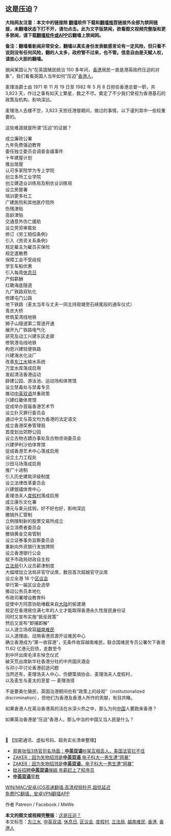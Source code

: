  <h2>这是压迫？</h2> <p class="notice"><b>大陆网友注意：本文中的链接除 <a href="https://github.com/bannedbook/fanqiang" >翻墙</a>软件下载和<a href="https://github.com/killgcd/justmysocks/blob/master/README.md">翻墙推荐</a>链接外全部为禁网链接，未翻墙状态下打不开，请勿点击。此为文字版禁闻，欲看图文视频完整版和更多禁闻，请下载<a href="https://github.com/bannedbook/fanqiang">翻墙软件或APP</a>后翻墙上禁闻网。</p><p>备注：翻墙看新闻非常安全，翻墙以真实身份发表敏感言论有一定风险，但只看不说则没有任何风险，翻的人太多，政府管不过来，也不管。信息自由是天赋人权，请放心大胆的翻墙。</b></p>  <div class="entry">  <p>据闻某国认为“在英国殖民统治 150 多年间，<a href="https://www.bannedbook.org/bnews/tag/%e9%a6%99%e6%b8%af/" class="st_tag internal_tag" rel="tag" title="标签 香港 下的日志">香港</a>居民一直是港英政府压迫的对象”，我们看看英国人当年如何“压迫”<a href="https://www.bannedbook.org/bnews/tag/%E9%A6%99%E6%B8%AF%E4%BA%BA/" class="st_tag internal_tag" rel="tag" title="标签 香港人 下的日志">香港人</a>。</p> <p>麦理浩爵士由 1971 年 11 月 19 日至 1982 年 5 月 8 日担任香港总督一职，共 3,823 天，作过之事有如天上繁星，数之不尽。奠定了不少我们曾视为香港基石的政策及机构，影响深远。</p> <p>麦理浩人去楼不空，3,823 天担任港督期间，做过的事情，以下谨列其中一些较重要的。</p>  <p>这些难道就是所谓“压迫”的证据？</p> <p>成立廉政公署<br /> 九年免费强迫教育<br /> 委任独立委员会调查金禧事件<br /> 十年建屋计划<br /> 推出居屋<br /> 认可多家院学为专上学院<br /> 创立多所工业学院<br /> 创立建造业训练局及制衣业训练局<br /> 设立房屋署<br /> 培训更多社工<br /> 广建医院和其他医疗院所<br /> 伤残津贴<br /> 高龄津贴<br /> 交通意外伤亡援助<br /> 设立劳资审裁处<br /> 修订《劳工赔偿条例》<br /> 引入《劳资关系条例》<br /> 规定雇主为雇员买保险<br /> 规定遣散费<br /> 保障工会不受歧视<br /> 学生车船优惠<br /> 引入每周<a href="https://www.bannedbook.org/bnews/tag/%E4%BC%91%E6%81%AF%E6%97%A5/" class="st_tag internal_tag" rel="tag" title="标签 休息日 下的日志">休息日</a><br /> 产假薪酬<br /> 红磡海底隧道<br /> 九广铁路双轨化<br /> 修建屯门公路<br /> 地下铁路（麦太当年与丈夫一同主持观塘至石峡尾段的通车仪式）<br /> 青衣大桥<br /> 修筑荃湾线地铁<br /> 狮子山隧道第二管道开通<br /> 展开九广铁路电气化<br /> 研究及动工兴建东区走廊<br /> 修筑港岛线地铁<br /> 构思兴建轻便铁路<br /> 兴建海水化淡厂<br /> 改善<a href="https://www.bannedbook.org/bnews/tag/%E4%B8%9C%E6%B1%9F%E6%B0%B4/" class="st_tag internal_tag" rel="tag" title="标签 东江水 下的日志">东江水</a>输水系统<br /> 万宜水库落成启用<br /> 发起清洁香港运动<br /> 辟建公园、游泳池、运动场和体育馆<br /> 设立禁毒处与禁毒专员<br /> 推动<a href="https://www.bannedbook.org/bnews/tag/%E4%B8%AD%E8%8B%B1%E5%8F%8C%E8%AF%AD/" class="st_tag internal_tag" rel="tag" title="标签 中英双语 下的日志">中英双语</a>并重政策<br /> 兴建红磡体育馆<br /> 促成举办首届香港艺术节<br /> 设立扑灭罪行委员会<br /> 通过中文与英文均为香港的法定语文<br /> 成立香港奖券管理局<br /> 首度划出郊野公园<br /> 设立古物古蹟办事处及古物咨询委员会<br /> 兴建伊利沙伯体育馆<br /> 促成香港艺术中心落成启用<br /> 设立土力工程处<br /> 沙田马场落成启用<br /> 推广十进制<br /> 引入历史建筑评级制度<br /> 设立法律改革委员会<br /> 兴建银禧体育中心<br /> 麦理浩夫人<a href="https://www.bannedbook.org/bnews/tag/%E5%BA%A6%E5%81%87%E6%9D%91/" class="st_tag internal_tag" rel="tag" title="标签 度假村 下的日志">度假村</a>落成启用<br /> 成立康乐文化署<br /> 港元与美元挂钩，好不好也好，影响深远<br /> 撤销外汇管制<br /> 立例限制新的股票交易所成立<br /> 设立消费者委员会<br /> 撤销黄金交易管制<br /> 设立证券事务监察委员会<br /> 重新向外资银行发放牌照<br /> 设立香港银行公会<br /> 赋予市政局财政自主权<br /> <a href="https://www.bannedbook.org/bnews/tag/%E7%AB%8B%E6%B3%95%E5%B1%80/" class="st_tag internal_tag" rel="tag" title="标签 立法局 下的日志">立法局</a>引入议员薪津制度<br /> 大幅增加立法局非官守议席，数目首次超越官守议席<br /> 设立全港 18 个<a href="https://www.bannedbook.org/bnews/tag/%E5%8C%BA%E8%AE%AE%E4%BC%9A/" class="st_tag internal_tag" rel="tag" title="标签 区议会 下的日志">区议会</a><br /> 举行第一届区议会选举<br /> 推动公务员本地化<br /> 布政司署增设教育科<br /> 促使中方同意协助堵截来自<span class='wp_keywordlink_affiliate'><a href="https://www.bannedbook.org/" title="大陆" target="_blank">大陆</a></span>的偷渡潮<br /> 规定在香港居住满七年的人士才能取得香港永久性居民身份证<br /> 同时又宣布实施“抵垒政策”<br /> 然后又宣布“即捕即解”<br /> 以人道立场收容<a href="https://www.bannedbook.org/bnews/tag/%E8%B6%8A%E5%8D%97%E9%9A%BE%E6%B0%91/" class="st_tag internal_tag" rel="tag" title="标签 越南难民 下的日志">越南难民</a><br /> 以人道理由，动用香港资源开设难民中心<br /> 确立香港成为“第一收容港”，无条件收容越南难民，联合国难民专员公署欠下香港 11.62 亿港元巨债，走数至今<br /> 到中环出席毛泽东悼念仪式<br /> 破天荒出席新华社香港分社的中共国庆酒会<br /> 与邓小平讨论香港前途问题<br /> 当然还有，麦理浩夫人中心、伤健策骑协会、麦理浩夫人度假村，<br /> 以及麦生与麦太的至爱 — 麦理浩径</p> <p>不是要美化殖民，英国治港期间也有“政策上的歧视”（institutionalized discrimination），但他们为香港及香港人所作的贡献，有目共睹。</p>  <p>如果香港人在英治香港真的活在水深火热之中，那么为何<span class='wp_keywordlink_affiliate'><a href="https://www.bannedbook.org/" title="中国" target="_blank">中国</a></span>人要跑来香港？</p> <p>如果英治香港是“压迫”香港人，那么中治的中国又当人民是什么？</p> <p> </p>  <p>🔑 【加密通讯、虚拟号码、超务实长清单整理】</p> <ul class='op-related-articles' title='相关阅读'> <li><a href='https://www.bannedbook.org/bnews/yule/20210408/1521717.html' target='_blank'>郑爽张恒3场官司名场面：<b>中英双语</b>吵架互相丢人，美国法官拦不住</a></li> <li><a href='https://www.bannedbook.org/bnews/comments/20210314/1504620.html' target='_blank'>ZAKER：因为失物招领是<b>中英双语</b> 电子科大一男生遭“网暴”</a></li> <li><a href='https://www.bannedbook.org/bnews/baitai/20210313/1504235.html' target='_blank'>ZAKER｜因为失物招领是<b>中英双语</b>，电子科大一男生遭“网暴”</a></li> <li><a href='https://www.bannedbook.org/bnews/worldnews/20171007/838166.html' target='_blank'>硅谷招聘<b>中英双语</b>保姆 年薪赶上了程序员</a></li> <li><a href='https://www.bannedbook.org/bnews/lifebaike/20170217/681877.html' target='_blank'><b>中英双语</b>早教</a></li> </ul> <p class="texttj"> <a href="https://github.com/bannedbook/fanqiang/wiki/V2ray%E6%9C%BA%E5%9C%BA" target="_blank">WIN/MAC/安卓/iOS高速翻墙:高清视频秒开,超低延迟</a><br/> <a href="https://github.com/bannedbook/fanqiang/wiki/%E7%A6%81%E9%97%BB%E7%BD%91%E5%AE%89%E5%8D%93%E7%BF%BB%E5%A2%99%E6%96%B0%E9%97%BBAPP" target="_blank">免费PC翻墙、安卓VPN翻墙APP</a></p><p>作者 Patreon / Facebook / MeWe</p> <a name='sharetosocial'></a>       <div><b>本文的图文或视频完整版</b>：<a href='https://www.bannedbook.org/bnews/comments/20210615/1567370.html'>这是压迫？</a></div>  </div><!--END ENTRY--> <div class="postfooter"> <div>本文标签：<a href="https://www.bannedbook.org/bnews/tag/%E4%B8%9C%E6%B1%9F%E6%B0%B4/" rel="tag">东江水</a>, <a href="https://www.bannedbook.org/bnews/tag/%E4%B8%AD%E8%8B%B1%E5%8F%8C%E8%AF%AD/" rel="tag">中英双语</a>, <a href="https://www.bannedbook.org/bnews/tag/%E4%BC%91%E6%81%AF%E6%97%A5/" rel="tag">休息日</a>, <a href="https://www.bannedbook.org/bnews/tag/%E5%8C%BA%E8%AE%AE%E4%BC%9A/" rel="tag">区议会</a>, <a href="https://www.bannedbook.org/bnews/tag/%E5%BA%A6%E5%81%87%E6%9D%91/" rel="tag">度假村</a>, <a href="https://www.bannedbook.org/bnews/tag/%E7%AB%8B%E6%B3%95%E5%B1%80/" rel="tag">立法局</a>, <a href="https://www.bannedbook.org/bnews/tag/%E8%B6%8A%E5%8D%97%E9%9A%BE%E6%B0%91/" rel="tag">越南难民</a>, <a href="https://www.bannedbook.org/bnews/tag/%e9%a6%99%e6%b8%af/" rel="tag">香港</a>, <a href="https://www.bannedbook.org/bnews/tag/%E9%A6%99%E6%B8%AF%E4%BA%BA/" rel="tag">香港人</a></div>  </div><!--END POSTFOOTER--> 